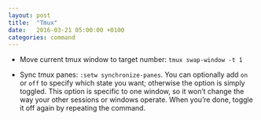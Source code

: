 ```yaml
---
layout: post
title:  "Tmux"
date:   2016-03-21 05:00:00 +0100
categories: command
---
```


- Move current tmux window to target number: `tmux swap-window -t 1`

- Sync tmux panes: `:setw synchronize-panes`.
  You can optionally add `on` or `off` to specify which state you want; otherwise the option is simply toggled. This option is specific to one window, so it won’t change the way your other sessions or windows operate. When you’re done, toggle it off again by repeating the command.
